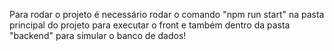 Para rodar o projeto é necessário rodar o comando "npm run start" na pasta principal do projeto para executar o front e também dentro da pasta "backend" para simular o banco de dados! 
